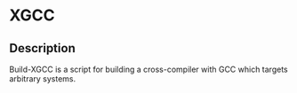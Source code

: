 # XGCC

## Description

Build-XGCC is a script for building a cross-compiler with GCC which targets arbitrary systems.
